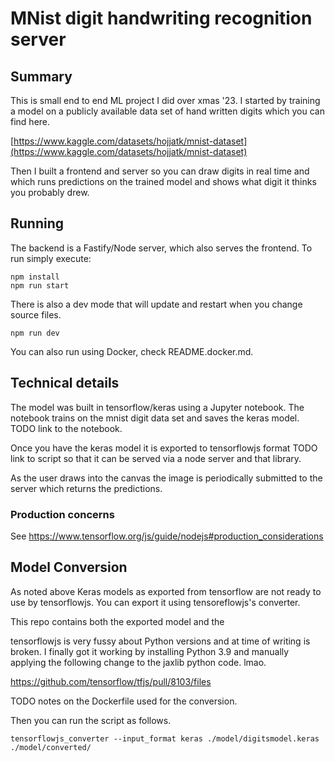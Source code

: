 # MNist digit handwriting recognition server

## Summary

This is small end to end ML project I did over xmas '23. I started by training a model on a publicly available data set of hand written digits which you can find here.

[https://www.kaggle.com/datasets/hojjatk/mnist-dataset](https://www.kaggle.com/datasets/hojjatk/mnist-dataset)

Then I built a frontend and server so you can draw digits in real time and which runs predictions on the trained model and shows what digit it thinks you probably drew. 

## Running

The backend is a Fastify/Node server, which also serves the frontend. To run simply execute:

```
npm install
npm run start
```

There is also a dev mode that will update and restart when you change source files.

```
npm run dev
```

You can also run using Docker, check README.docker.md.

## Technical details

The model was built in tensorflow/keras using a Jupyter notebook. The notebook trains on the mnist digit data set and saves the keras model. TODO link to the notebook.

Once you have the keras model it is exported to tensorflowjs format TODO link to script so that it can be served via a node server and that library.

As the user draws into the canvas the image is periodically submitted to the server which returns the predictions.

### Production concerns

See https://www.tensorflow.org/js/guide/nodejs#production_considerations

## Model Conversion

As noted above Keras models as exported from tensorflow are not ready to use by tensorflowjs. You can export it using tensoreflowjs's converter.

This repo contains both the exported model and the 

tensorflowjs is very fussy about Python versions and at time of writing is broken.
I finally got it working by installing Python 3.9 and manually applying the following change to the jaxlib python code. lmao.

https://github.com/tensorflow/tfjs/pull/8103/files

TODO notes on the Dockerfile used for the conversion. 

Then you can run the script as follows.

`tensorflowjs_converter --input_format keras ./model/digitsmodel.keras ./model/converted/`

